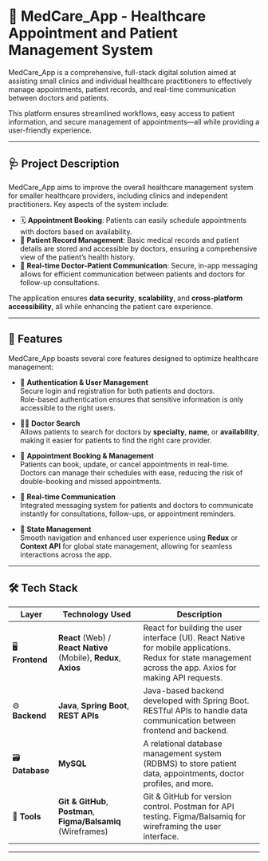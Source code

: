 # 💊 MedCare_App - Healthcare Appointment and Patient Management System

MedCare_App is a comprehensive, full-stack digital solution aimed at assisting small clinics and individual healthcare practitioners to effectively manage appointments, patient records, and real-time communication between doctors and patients.

This platform ensures streamlined workflows, easy access to patient information, and secure management of appointments—all while providing a user-friendly experience.

---

## 🩺 Project Description

MedCare_App aims to improve the overall healthcare management system for smaller healthcare providers, including clinics and independent practitioners. Key aspects of the system include:

- 🗓️ **Appointment Booking**: Patients can easily schedule appointments with doctors based on availability.
- 🧾 **Patient Record Management**: Basic medical records and patient details are stored and accessible by doctors, ensuring a comprehensive view of the patient’s health history.
- 📲 **Real-time Doctor-Patient Communication**: Secure, in-app messaging allows for efficient communication between patients and doctors for follow-up consultations.

The application ensures **data security**, **scalability**, and **cross-platform accessibility**, all while enhancing the patient care experience.

---

## 🚀 Features

MedCare_App boasts several core features designed to optimize healthcare management:

- 🔐 **Authentication & User Management**  
  Secure login and registration for both patients and doctors.  
  Role-based authentication ensures that sensitive information is only accessible to the right users.

- 🧑‍⚕️ **Doctor Search**  
  Allows patients to search for doctors by **specialty**, **name**, or **availability**, making it easier for patients to find the right care provider.

- 📅 **Appointment Booking & Management**  
  Patients can book, update, or cancel appointments in real-time.  
  Doctors can manage their schedules with ease, reducing the risk of double-booking and missed appointments.

- 💬 **Real-time Communication**  
  Integrated messaging system for patients and doctors to communicate instantly for consultations, follow-ups, or appointment reminders.

- 🔄 **State Management**  
  Smooth navigation and enhanced user experience using **Redux** or **Context API** for global state management, allowing for seamless interactions across the app.

---

## 🛠️ Tech Stack

| Layer      | Technology Used              | Description                                                   |
|------------|------------------------------|---------------------------------------------------------------|
| 🖥️ **Frontend** | **React** (Web) / **React Native** (Mobile), **Redux**, **Axios** | React for building the user interface (UI). React Native for mobile applications. Redux for state management across the app. Axios for making API requests. |
| ⚙️ **Backend**  | **Java**, **Spring Boot**, **REST APIs**  | Java-based backend developed with Spring Boot. RESTful APIs to handle data communication between frontend and backend. |
| 🗃️ **Database** | **MySQL** | A relational database management system (RDBMS) to store patient data, appointments, doctor profiles, and more. |
| 🧰 **Tools**    | **Git & GitHub**, **Postman**, **Figma/Balsamiq** (Wireframes) | Git & GitHub for version control. Postman for API testing. Figma/Balsamiq for wireframing the user interface. |

---
